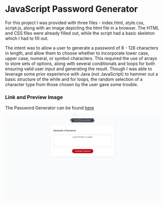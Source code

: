 # JavaScript Password Generator

For this project I was provided with three files - index.html, style.css, script.js, along with an image depicting the html file in a browser.
The HTML and CSS files were already filled out, while the script had a basic skeleton which I had to fill out.

The intent was to allow a user to generate a password of 8 - 128 characters in length, and allow them to choose whether to incorporate lower case, upper case, numeral, or symbol characters. This required the use of arrays to store sets of options, along with several conditionals and loops for both ensuring valid user input and generating the result.
Though I was able to leverage some prior experience with Java (not JavaScript) to hammer out a basic structure of the while and for loops, the random selection of a character type from those chosen by the user gave some trouble.

### Link and Preview Image
The Password Generator can be found [here](https://arbdt.github.io/javascript-password-generator)

![image](./assets/preview-pwordgenerator.png)